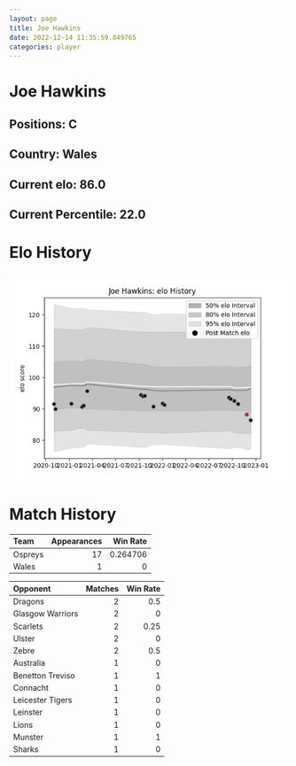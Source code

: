 ```yaml
---  
layout: page  
title: Joe Hawkins  
date: 2022-12-14 11:35:59.849765  
categories: player  
---
```

# Joe Hawkins

## Positions: C

## Country: Wales

## Current elo: 86.0

## Current Percentile: 22.0

# Elo History


![elo history](history_JoeHawkins.png)
# Match History


| Team    |   Appearances |   Win Rate |
|:--------|--------------:|-----------:|
| Ospreys |            17 |   0.264706 |
| Wales   |             1 |   0        |

| Opponent         |   Matches |   Win Rate |
|:-----------------|----------:|-----------:|
| Dragons          |         2 |       0.5  |
| Glasgow Warriors |         2 |       0    |
| Scarlets         |         2 |       0.25 |
| Ulster           |         2 |       0    |
| Zebre            |         2 |       0.5  |
| Australia        |         1 |       0    |
| Benetton Treviso |         1 |       1    |
| Connacht         |         1 |       0    |
| Leicester Tigers |         1 |       0    |
| Leinster         |         1 |       0    |
| Lions            |         1 |       0    |
| Munster          |         1 |       1    |
| Sharks           |         1 |       0    |